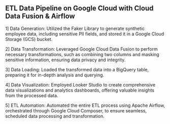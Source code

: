 ## ETL Data Pipeline on Google Cloud with Cloud Data Fusion & Airflow

1] Data Generation: Utilized the Faker Library to generate synthetic employee data, including sensitive PII fields, and stored it in a Google Cloud Storage (GCS) bucket.

2] Data Transformation: Leveraged Google Cloud Data Fusion to perform necessary transformations, such as combining two columns and masking sensitive information, ensuring data privacy and integrity.

3] Data Loading: Loaded the transformed data into a BigQuery table, preparing it for in-depth analysis and querying.

4] Data Visualization: Employed Looker Studio to create comprehensive data visualizations and analytics dashboards, offering valuable insights from the processed data.

5] ETL Automation: Automated the entire ETL process using Apache Airflow, orchestrated through Google Cloud Composer, to ensure seamless, scheduled data processing and transformation.
